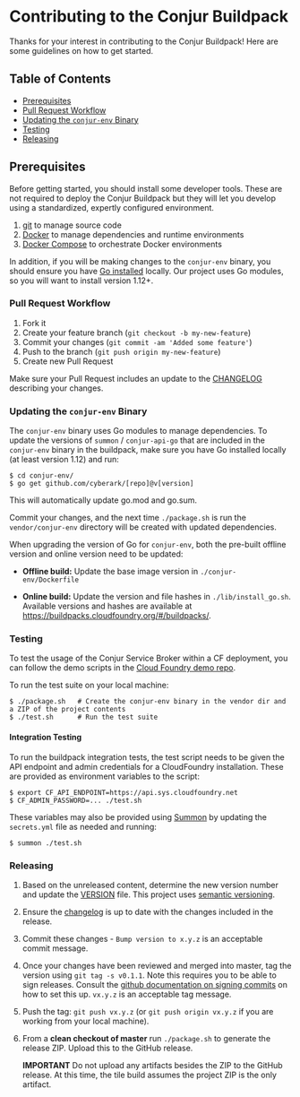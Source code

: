 # Contributing to the Conjur Buildpack

Thanks for your interest in contributing to the Conjur Buildpack! Here
are some guidelines on how to get started.

## Table of Contents

- [Prerequisites](#prerequisites)
- [Pull Request Workflow](#pull-request-workflow)
- [Updating the `conjur-env` Binary](#updating-the-conjur-env-binary)
- [Testing](#testing)
- [Releasing](#releasing)

## Prerequisites

Before getting started, you should install some developer tools. These are not required to deploy the Conjur Buildpack but they will let you develop using a standardized, expertly configured environment.

1. [git][get-git] to manage source code
2. [Docker][get-docker] to manage dependencies and runtime environments
3. [Docker Compose][get-docker-compose] to orchestrate Docker environments

[get-docker]: https://docs.docker.com/engine/installation
[get-git]: https://git-scm.com/downloads
[get-docker-compose]: https://docs.docker.com/compose/install

In addition, if you will be making changes to the `conjur-env` binary, you should
ensure you have [Go installed](https://golang.org/doc/install#install) locally.
Our project uses Go modules, so you will want to install version 1.12+.

### Pull Request Workflow

1. Fork it
2. Create your feature branch (`git checkout -b my-new-feature`)
3. Commit your changes (`git commit -am 'Added some feature'`)
4. Push to the branch (`git push origin my-new-feature`)
5. Create new Pull Request

Make sure your Pull Request includes an update to the [CHANGELOG](https://github.com/cyberark/cloudfoundry-conjur-buildpack/blob/master/CHANGELOG.md) describing your changes.

### Updating the `conjur-env` Binary

The `conjur-env` binary uses Go modules to manage dependencies. To update the versions of `summon` / `conjur-api-go` that are included in the `conjur-env` binary in the buildpack, make sure you have Go installed locally (at least version 1.12) and run:

```
$ cd conjur-env/
$ go get github.com/cyberark/[repo]@v[version]
```

This will automatically update go.mod and go.sum.

Commit your changes, and the next time `./package.sh` is run the `vendor/conjur-env` directory will be created with updated dependencies.

When upgrading the version of Go for `conjur-env`, both the pre-built offline version and online version need to be
updated:

- **Offline build:** Update the base image version in `./conjur-env/Dockerfile`

- **Online build:** Update the version and file hashes in `./lib/install_go.sh`. Available versions and hashes are available at https://buildpacks.cloudfoundry.org/#/buildpacks/.

### Testing

To test the usage of the Conjur Service Broker within a CF deployment, you can
follow the demo scripts in the [Cloud Foundry demo repo](https://github.com/conjurinc/cloudfoundry-conjur-demo).

To run the test suite on your local machine:
```
$ ./package.sh   # Create the conjur-env binary in the vendor dir and a ZIP of the project contents
$ ./test.sh      # Run the test suite
```

#### Integration Testing

To run the buildpack integration tests, the test script needs to be given the API endpoint and admin credentials
for a CloudFoundry installation. These are provided as environment variables to the script:

```sh-session
$ export CF_API_ENDPOINT=https://api.sys.cloudfoundry.net
$ CF_ADMIN_PASSWORD=... ./test.sh
```

These variables may also be provided using [Summon](https://cyberark.github.io/summon/) by updating the `secrets.yml`
file as needed and running:

```
$ summon ./test.sh
```

### Releasing

1. Based on the unreleased content, determine the new version number and update the [VERSION](VERSION) file. This project uses [semantic versioning](https://semver.org/).
1. Ensure the [changelog](CHANGELOG.md) is up to date with the changes included in the release.
1. Commit these changes - `Bump version to x.y.z` is an acceptable commit message.
1. Once your changes have been reviewed and merged into master, tag the version
   using `git tag -s v0.1.1`. Note this requires you to be  able to sign releases.
   Consult the [github documentation on signing commits](https://help.github.com/articles/signing-commits-with-gpg/)
   on how to set this up. `vx.y.z` is an acceptable tag message.
1. Push the tag: `git push vx.y.z` (or `git push origin vx.y.z` if you are working
   from your local machine).
1. From a **clean checkout of master** run `./package.sh` to generate the release ZIP. Upload this to the GitHub
   release.
   
   **IMPORTANT** Do not upload any artifacts besides the ZIP to the GitHub release. At this time, the tile build
   assumes the project ZIP is the only artifact.
